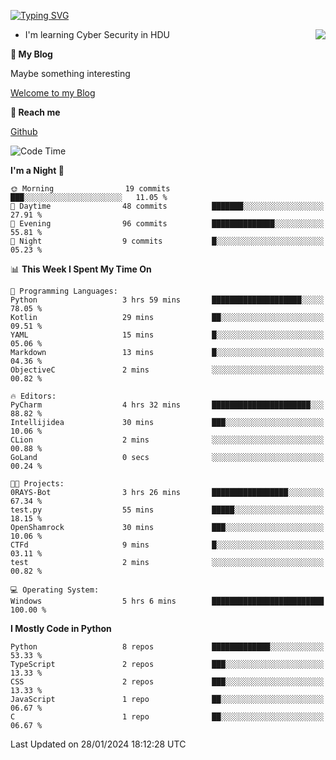 [![Typing SVG](https://readme-typing-svg.herokuapp.com?font=Fira+Code&pause=1000&random=false&width=450&height=60&lines=Hello+%F0%9F%91%8B%F0%9F%8F%BB;I'm+JBNRZ)](https://git.io/typing-svg)

<a href="#">
  <img align="right" src="https://github-readme-stats.vercel.app/api?username=JBNRZ&show_icons=true&bg_color=15,f2f7fd,E0EAFC" />
</a>

- I'm learning Cyber Security in HDU

 **🌱 My Blog**

Maybe something interesting

[Welcome to my Blog](https://jbnrz.com.cn/)

 **💬 Reach me** 

[Github](https://github.com/JBNRZ)


<!--START_SECTION:waka-->
![Code Time](http://img.shields.io/badge/Code%20Time-277%20hrs%2030%20mins-blue)

**I'm a Night 🦉** 

```text
🌞 Morning                19 commits          ███░░░░░░░░░░░░░░░░░░░░░░   11.05 % 
🌆 Daytime                48 commits          ███████░░░░░░░░░░░░░░░░░░   27.91 % 
🌃 Evening                96 commits          ██████████████░░░░░░░░░░░   55.81 % 
🌙 Night                  9 commits           █░░░░░░░░░░░░░░░░░░░░░░░░   05.23 % 
```


📊 **This Week I Spent My Time On** 

```text
💬 Programming Languages: 
Python                   3 hrs 59 mins       ████████████████████░░░░░   78.05 % 
Kotlin                   29 mins             ██░░░░░░░░░░░░░░░░░░░░░░░   09.51 % 
YAML                     15 mins             █░░░░░░░░░░░░░░░░░░░░░░░░   05.06 % 
Markdown                 13 mins             █░░░░░░░░░░░░░░░░░░░░░░░░   04.36 % 
ObjectiveC               2 mins              ░░░░░░░░░░░░░░░░░░░░░░░░░   00.82 % 

🔥 Editors: 
PyCharm                  4 hrs 32 mins       ██████████████████████░░░   88.82 % 
Intellijidea             30 mins             ███░░░░░░░░░░░░░░░░░░░░░░   10.06 % 
CLion                    2 mins              ░░░░░░░░░░░░░░░░░░░░░░░░░   00.88 % 
GoLand                   0 secs              ░░░░░░░░░░░░░░░░░░░░░░░░░   00.24 % 

🐱‍💻 Projects: 
0RAYS-Bot                3 hrs 26 mins       █████████████████░░░░░░░░   67.34 % 
test.py                  55 mins             █████░░░░░░░░░░░░░░░░░░░░   18.15 % 
OpenShamrock             30 mins             ███░░░░░░░░░░░░░░░░░░░░░░   10.06 % 
CTFd                     9 mins              █░░░░░░░░░░░░░░░░░░░░░░░░   03.11 % 
test                     2 mins              ░░░░░░░░░░░░░░░░░░░░░░░░░   00.82 % 

💻 Operating System: 
Windows                  5 hrs 6 mins        █████████████████████████   100.00 % 
```

**I Mostly Code in Python** 

```text
Python                   8 repos             █████████████░░░░░░░░░░░░   53.33 % 
TypeScript               2 repos             ███░░░░░░░░░░░░░░░░░░░░░░   13.33 % 
CSS                      2 repos             ███░░░░░░░░░░░░░░░░░░░░░░   13.33 % 
JavaScript               1 repo              ██░░░░░░░░░░░░░░░░░░░░░░░   06.67 % 
C                        1 repo              ██░░░░░░░░░░░░░░░░░░░░░░░   06.67 % 
```




 Last Updated on 28/01/2024 18:12:28 UTC
<!--END_SECTION:waka-->
